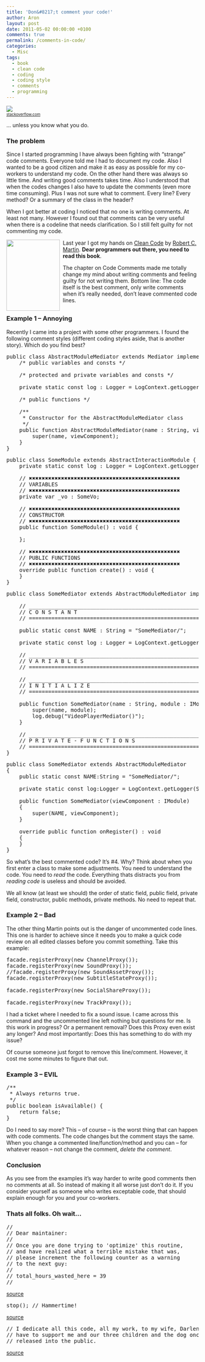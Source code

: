 ```yaml
---
title: 'Don&#8217;t comment your code!'
author: Aron
layout: post
date: 2011-05-02 00:00:00 +0100
comments: true
permalink: /comments-in-code/
categories:
  - Misc
tags:
  - book
  - clean code
  - coding
  - coding style
  - comments
  - programming
---
```

![][1]  
<a style="font-size: 10px;" href="http://stackoverflow.com/questions/184618/what-is-the-best-comment-in-source-code-you-have-ever-encountered/389723#389723" target="_blank">stackoverflow.com</a>

&#8230; unless you know what you do.

<!--more-->

### The problem

Since I started programming I have always been fighting with &#8220;strange&#8221; code comments. Everyone told me I had to document my code. Also I wanted to be a good citizen and make it as easy as possible for my co-workers to understand my code. On the other hand there was always so little time. And writing good comments takes time. Also I understood that when the codes changes I also have to update the comments (even more time consuming). Plus I was not sure what to comment. Every line? Every method? Or a summary of the class in the header?

When I got better at coding I noticed that no one is writing comments. At least not many. However I found out that comments can be very useful when there is a codeline that needs clarification. So I still felt guilty for not commenting my code.

<a href="http://www.amazon.de/Clean-Code-Handbook-Software-Craftsmanship/dp/0132350882/" target="_blank"><img style="float: left; margin-right: 8px; margin-bottom: 10px;" src="/images/img/clean-code.jpg" alt="" width="140" height="186" /></a> Last year I got my hands on <a href="http://www.amazon.de/Clean-Code-Handbook-Software-Craftsmanship/dp/0132350882/" target="_blank">Clean Code</a> by <a href="http://twitter.com/unclebobmartin" target="_blank">Robert C. Martin</a>. **Dear programmers out there, you need to read this book**.

The chapter on Code Comments made me totally change my mind about writing comments and feeling guilty for not writing them. Bottom line: The code itself is the best comment, only write comments when it&#8217;s really needed, don&#8217;t leave commented code lines.

<h3 style="clear: both;">
  Example 1 &#8211; Annoying
</h3>

Recently I came into a project with some other programmers. I found the following comment styles (different coding styles aside, that is another story). Which do you find best?

<pre class="brush: as3; title: ; wrap-lines: false; notranslate" title="">public class AbstractModuleMediator extends Mediator implements IMediator {
	/* public variables and consts */

	/* protected and private variables and consts */

	private static const log : Logger = LogContext.getLogger(AbstractModuleMediator);

	/* public functions */

	/**
	 * Constructor for the AbstractModuleMediator class
	 */
	public function AbstractModuleMediator(name : String, viewComponent : IModule) {
		super(name, viewComponent);
	}
}
</pre>

<pre class="brush: as3; title: ; wrap-lines: false; notranslate" title="">public class SomeModule extends AbstractInteractionModule {
	private static const log : Logger = LogContext.getLogger(SomeModule);

	// ✖✖✖✖✖✖✖✖✖✖✖✖✖✖✖✖✖✖✖✖✖✖✖✖✖✖✖✖✖✖✖✖✖✖✖✖✖✖✖✖✖✖✖✖✖✖✖
	// VARIABLES
	// ✖✖✖✖✖✖✖✖✖✖✖✖✖✖✖✖✖✖✖✖✖✖✖✖✖✖✖✖✖✖✖✖✖✖✖✖✖✖✖✖✖✖✖✖✖✖✖
	private var _vo : SomeVo;

	// ✖✖✖✖✖✖✖✖✖✖✖✖✖✖✖✖✖✖✖✖✖✖✖✖✖✖✖✖✖✖✖✖✖✖✖✖✖✖✖✖✖✖✖✖✖✖✖
	// CONSTRUCTOR
	// ✖✖✖✖✖✖✖✖✖✖✖✖✖✖✖✖✖✖✖✖✖✖✖✖✖✖✖✖✖✖✖✖✖✖✖✖✖✖✖✖✖✖✖✖✖✖✖
	public function SomeModule() : void {

	};

	// ✖✖✖✖✖✖✖✖✖✖✖✖✖✖✖✖✖✖✖✖✖✖✖✖✖✖✖✖✖✖✖✖✖✖✖✖✖✖✖✖✖✖✖✖✖✖✖
	// PUBLIC FUNCTIONS
	// ✖✖✖✖✖✖✖✖✖✖✖✖✖✖✖✖✖✖✖✖✖✖✖✖✖✖✖✖✖✖✖✖✖✖✖✖✖✖✖✖✖✖✖✖✖✖✖
	override public function create() : void {
	}
}
</pre>

<pre class="brush: as3; title: ; wrap-lines: false; notranslate" title="">public class SomeMediator extends AbstractModuleMediator implements IMediator {

	// _____________________________________________________________________________________________________________
	// C O N S T A N T
	// =============================================================================================================

	public static const NAME : String = "SomeMediator/";

	private static const log : Logger = LogContext.getLogger(SomeMediator);

	// _____________________________________________________________________________________________________________
	// V A R I A B L E S
	// =============================================================================================================

	// _____________________________________________________________________________________________________________
	// I N I T I A L I Z E
	// =============================================================================================================

	public function SomeMediator(name : String, module : IModule) {
		super(name, module);
		log.debug("VideoPlayerMediator()");
	}

	// _____________________________________________________________________________________________________________
	// P R I V A T E - F U N C T I O N S
	// =============================================================================================================
}
</pre>

<pre class="brush: as3; title: ; wrap-lines: false; notranslate" title="">public class SomeMediator extends AbstractModuleMediator
{
	public static const NAME:String = "SomeMediator/";

	private static const log:Logger = LogContext.getLogger(SomeMediator);

	public function SomeMediator(viewComponent : IModule)
	{
		super(NAME, viewComponent);
	}

	override public function onRegister() : void
	{
	}
}
</pre>

So what&#8217;s the best commented code? It&#8217;s #4. Why? Think about when you first enter a class to make some adjustments. You need to understand the code. You need to *read* the code. Everything thats distracts you from *reading code* is useless and should be avoided.

We all know (at least we should) the order of static field, public field, private field, constructor, public methods, private methods. No need to repeat that.

### Example 2 &#8211; Bad

The other thing Martin points out is the danger of uncommented code lines. This one is harder to achieve since it needs you to make a quick code review on all edited classes before you commit something. Take this example:

<pre class="brush: as3; title: ; wrap-lines: false; notranslate" title="">facade.registerProxy(new ChannelProxy());
facade.registerProxy(new SoundProxy());
//facade.registerProxy(new SoundAssetProxy());
facade.registerProxy(new SubtitleStateProxy());

facade.registerProxy(new SocialShareProxy());

facade.registerProxy(new TrackProxy());
</pre>

I had a ticket where I needed to fix a sound issue. I came across this command and the uncommented line left nothing but questions for me. Is this work in progress? Or a permanent removal? Does this Proxy even exist any longer? And most importantly: Does this has something to do with my issue?

Of course someone just forgot to remove this line/comment. However, it cost me some minutes to figure that out.

### Example 3 &#8211; EVIL

<pre class="brush: as3; title: ; wrap-lines: false; notranslate" title="">/**
 * Always returns true.
 */
public boolean isAvailable() {
    return false;
}
</pre>

Do I need to say more? This &#8211; of course &#8211; is the worst thing that can happen with code comments. The code changes but the comment stays the same. When you change a commented line/function/method and you can &#8211; for whatever reason &#8211; not change the comment, *delete the comment*.

### Conclusion

As you see from the examples it&#8217;s way harder to write good comments then no comments at all. So instead of making it all worse just don&#8217;t do it. If you consider yourself as someone who writes exceptable code, that should explain enough for you and your co-workers.

### Thats all folks. Oh wait&#8230;

<pre class="brush: as3; title: ; wrap-lines: false; notranslate" title="">//
// Dear maintainer:
//
// Once you are done trying to 'optimize' this routine,
// and have realized what a terrible mistake that was,
// please increment the following counter as a warning
// to the next guy:
//
// total_hours_wasted_here = 39
//
</pre>

[source][2]

<pre class="brush: as3; title: ; wrap-lines: false; notranslate" title="">stop(); // Hammertime!
</pre>

[source][3]

<pre class="brush: as3; title: ; wrap-lines: false; notranslate" title="">// I dedicate all this code, all my work, to my wife, Darlene, who will
// have to support me and our three children and the dog once it gets
// released into the public.
</pre>

[source][4] 

 [1]: /images/img/worst-comment.gif
 [2]: http://stackoverflow.com/questions/184618/what-is-the-best-comment-in-source-code-you-have-ever-encountered/482129#482129
 [3]: http://stackoverflow.com/questions/184618/what-is-the-best-comment-in-source-code-you-have-ever-encountered/186309#186309
 [4]: http://stackoverflow.com/questions/184618/what-is-the-best-comment-in-source-code-you-have-ever-encountered/186967#186967